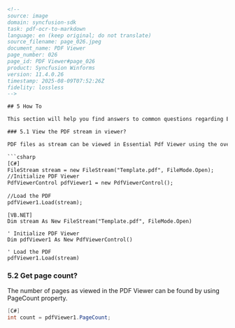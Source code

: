 ```html
<!-- 
source: image
domain: syncfusion-sdk
task: pdf-ocr-to-markdown
language: en (keep original; do not translate)
source_filename: page_026.jpeg
document_name: PDF Viewer
page_number: 026
page_id: PDF Viewer#page_026
product: Syncfusion Winforms
version: 11.4.0.26
timestamp: 2025-08-09T07:52:26Z
fidelity: lossless
-->

## 5 How To

This section will help you find answers to common questions regarding Essential Pdf Viewer.

### 5.1 View the PDF stream in viewer?

PDF files as stream can be viewed in Essential Pdf Viewer using the overload available in the Load method. Following are the code snippets.

```csharp
[C#]
FileStream stream = new FileStream("Template.pdf", FileMode.Open);
//Initialize PDF Viewer
PdfViewerControl pdfViewer1 = new PdfViewerControl();
  
//Load the PDF
pdfViewer1.Load(stream);
```

```vb.net
[VB.NET]
Dim stream As New FileStream("Template.pdf", FileMode.Open)

' Initialize PDF Viewer
Dim pdfViewer1 As New PdfViewerControl()

' Load the PDF
pdfViewer1.Load(stream)
```

### 5.2 Get page count?

The number of pages as viewed in the PDF Viewer can be found by using PageCount property.

```csharp
[C#]
int count = pdfViewer1.PageCount;
```

<!-- tags: [PDF Viewer, Essential PDF Viewer, Page Count, Stream, Load Method, C#, VB.NET] keywords: [PDF, viewer, stream, load, PageCount, essential] -->
```